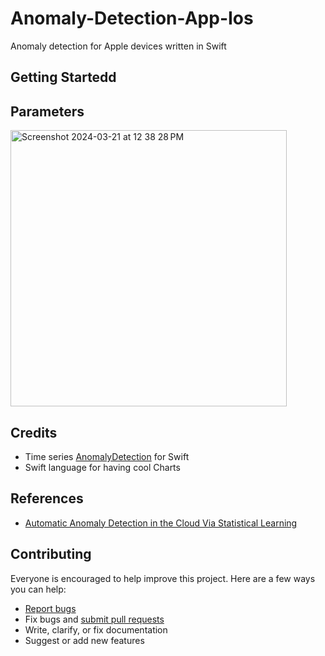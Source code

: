 # Anomaly-Detection-App-Ios

Anomaly detection for Apple devices written in Swift


## Getting Startedd




## Parameters

<img width="442" alt="Screenshot 2024-03-21 at 12 38 28 PM" src="https://github.com/ambeckley/Anomaly-Detection-App-Ios/assets/45105699/413390ca-4c2c-4732-b8a7-42e13cb82fbd">

## Credits

- Time series [AnomalyDetection](https://github.com/twitter/Anomaly-Detection-App-Ios) for Swift
- Swift language for having cool Charts

## References

- [Automatic Anomaly Detection in the Cloud Via Statistical Learning](https://arxiv.org/abs/1704.07706)


## Contributing

Everyone is encouraged to help improve this project. Here are a few ways you can help:

- [Report bugs](https://github.com/ambeckley/Anomaly-Detection-App-Ios/issues)
- Fix bugs and [submit pull requests](https://github.com/ambeckley/Anomaly-Detection-App-Ios/pulls)
- Write, clarify, or fix documentation
- Suggest or add new features

